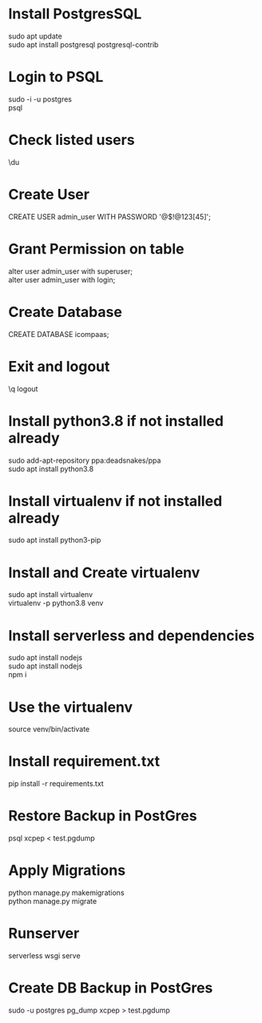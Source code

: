 
# Install PostgresSQL
sudo apt update \
sudo apt install postgresql postgresql-contrib

# Login to PSQL
sudo -i -u postgres \
psql

# Check listed users
\du

# Create User
CREATE USER admin_user WITH PASSWORD '@$!@123[45]';

# Grant Permission on table
alter user admin_user with superuser; \
alter user admin_user with login;

# Create Database
CREATE DATABASE icompaas;

# Exit and logout
\q
logout

# Install python3.8 if not installed already
sudo add-apt-repository ppa:deadsnakes/ppa \
sudo apt install python3.8

# Install virtualenv if not installed already
sudo apt install python3-pip

# Install and Create virtualenv
sudo apt install virtualenv \
virtualenv -p python3.8 venv

# Install serverless and dependencies
sudo apt install nodejs \
sudo apt install nodejs \
npm i

# Use the virtualenv
source venv/bin/activate

# Install requirement.txt
pip install -r requirements.txt

# Restore Backup in PostGres
psql xcpep < test.pgdump

# Apply Migrations
python manage.py makemigrations \
python manage.py migrate

# Runserver
serverless wsgi serve

# Create DB Backup in PostGres
sudo -u postgres pg_dump xcpep > test.pgdump
